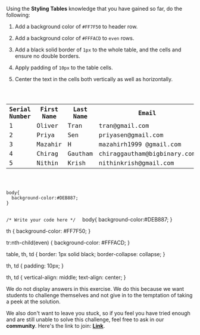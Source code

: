 Using the **Styling Tables** knowledge that you have
gained so far, do the following:

  1. Add a background color of `#FF7F50` to header row.
  
  2. Add a background color of `#FFFACD` to `even` rows.

  3. Add a black solid border of `1px` to the whole table,
  and the cells and ensure no double borders.

  4. Apply padding of `10px` to the table cells.

  5. Center the text in the cells both vertically as well as horizontally.

<codeblock language="css" type="exercise" testMode="fixedInput" showSolution="false">
<code>
<panel language="html">
<table>
  <tr>
    <th>Serial Number</th>
    <th>First Name</th>
    <th>Last Name</th>
    <th>Email</th>
    <th>Password</th>
  </tr>
  <tr>
    <td>1</td>
    <td>Oliver</td>
    <td>Tran</td>
    <td>tran@gmail.com</td>
    <td>a42df34s</td>
  </tr>

  <tr>
    <td>2</td>
    <td>Priya</td>
    <td>Sen</td>
    <td>priyasen@gmail.com</td>
    <td>54#NASD232</td>
  </tr>

  <tr>
    <td>3</td>
    <td>Mazahir</td>
    <td>H</td>
    <td>mazahirh1999 @gmail.com</td>
    <td>NASDAQ23@#</td>
  </tr>

  <tr>
    <td>4</td>
    <td>Chirag</td>
    <td>Gautham</td>
    <td>chiraggautham@bigbinary.com</td>
    <td>86rfghju#%</td>
  </tr>

  <tr>
    <td>5</td>
    <td>Nithin</td>
    <td>Krish</td>
    <td>nithinkrish@gmail.com</td>
    <td>62ghytwTTY</td>
  </tr>
</table>
</panel>
<panel language="css">
body{
  background-color:#DEB887;
}

/* Write your code here */
</panel>
</code>
<solution>
body{
  background-color:#DEB887;
}

th {
  background-color: #FF7F50;
}

tr:nth-child(even) {
  background-color: #FFFACD;
}

table, th, td {
  border: 1px solid black;
  border-collapse: collapse;
}

th, td {
  padding: 10px;
}

th, td {
  vertical-align: middle;
  text-align: center;
}
</solution>
</codeblock>

We do not display answers in this exercise.
We do this because we want students to challenge
themselves and not give in to the temptation of taking
a peek at the solution.

We also don't want to leave you stuck, so if you feel
you have tried enough and are still unable to solve
this challenge, feel free to ask in our **community**.
Here's the link to join: **[Link](https://bigbinaryacademy.slack.com/join/shared_invite/zt-23dvxwolx-U9LYYbv4ycmODEA1cbNFgA#/shared-invite/email)**.
